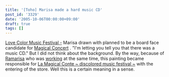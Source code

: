 ```yaml
---
title: '[Toho] Marisa made a hard music CD'
post_id: '3329'
date: '2005-10-06T00:00:00+09:00'
draft: true
tags: []
---
```


[Love Color Music Festival -](http://marisa.kicks-ass.net/) Marisa drawn with planned to be a board face candidate for [Magical Concert](http://marisa.kicks-ass.net/) . "I'm letting you tell you that there was a music CD." But I did not think about the background. By the way, because of [Ramarisa](/lamarisa) who was [working](/lamarisa) at the same time, this painting became responsible for [La Magical Conte ~ discolored music festival ~](http://lama.danmaq.com/lamarisa/) with the entering of the store. Well this is a certain meaning in a sense.
